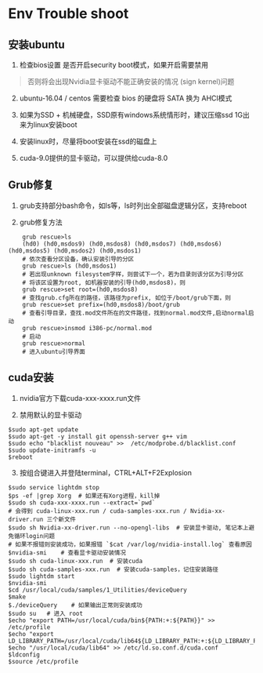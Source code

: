 # Env Trouble shoot

## 安装ubuntu

1. 检查bios设置 是否开启security boot模式，如果开启需要禁用

> 否则将会出现Nvidia显卡驱动不能正确安装的情况 (sign kernel)问题

2. ubuntu-16.04 / centos 需要检查 bios 的硬盘将 SATA 换为 AHCI模式

3. 如果为SSD + 机械硬盘，SSD原有windows系统情形时，建议压缩ssd 1G出来为linux安装boot

4. 安装linux时，尽量将boot安装在ssd的磁盘上

5. cuda-9.0提供的显卡驱动，可以提供给cuda-8.0

## Grub修复

1. grub支持部分bash命令，如ls等，ls时列出全部磁盘逻辑分区，支持reboot

2. grub修复方法
```
    grub rescue>ls
    (hd0) (hd0,msdos9) (hd0,msdos8) (hd0,msdos7) (hd0,msdos6) (hd0,msdos5) (hd0,msdos2) (hd0,msdos1)
    # 依次查看分区设备，确认安装引导的分区
    grub rescue>ls (hd0,msdos1)
    # 若出现unknown filesystem字样，则尝试下一个，若为目录则该分区为引导分区
    # 将该区设置为root, 如机器安装的引导(hd0,msdos8)，则
    grub rescue>set root=(hd0,msdos8)
    # 查找grub.cfg所在的路径，该路径为prefix, 如位于/boot/grub下面，则
    grub rescue>set prefix=(hd0,msdos8)/boot/grub
    # 查看引导目录，查找.mod文件所在的文件路径，找到normal.mod文件,启动normal启动
    grub rescue>insmod i386-pc/normal.mod
    # 启动
    grub rescue>normal
    # 进入ubuntu引导界面
```
## cuda安装

1. nvidia官方下载cuda-xxx-xxxx.run文件

2. 禁用默认的显卡驱动
```
$sudo apt-get update
$sudo apt-get -y install git openssh-server g++ vim
$sudo echo "blacklist nouveau" >>  /etc/modprobe.d/blacklist.conf
$sudo update-initramfs -u
$reboot
```

3. 按组合键进入并登陆terminal，CTRL+ALT+F2Explosion 
```
$sudo service lightdm stop
$ps -ef |grep Xorg  # 如果还有Xorg进程，kill掉
$sudo sh cuda-xxx-xxxx.run --extract=`pwd`
# 会得到 cuda-linux-xxx.run / cuda-samples-xxx.run / Nvidia-xx-driver.run 三个新文件
$sudo sh Nvidia-xx-driver.run --no-opengl-libs  # 安装显卡驱动, 笔记本上避免循环login问题
# 如果不报错则安装成功，如果报错 `$cat /var/log/nvidia-install.log` 查看原因
$nvidia-smi    # 查看显卡驱动安装情况
$sudo sh cuda-linux-xxx.run  # 安装cuda
$sudo sh cuda-samples-xxx.run  # 安装cuda-samples，记住安装路径
$sudo lightdm start
$nvidia-smi
$cd /usr/local/cuda/samples/1_Utilities/deviceQuery
$make
$./deviceQuery    # 如果输出正常则安装成功
$sudo su   # 进入 root
$echo "export PATH=/usr/local/cuda/bin${PATH:+:${PATH}}" >> /etc/profile
$echo "export LD_LIBRARY_PATH=/usr/local/cuda/lib64${LD_LIBRARY_PATH:+:${LD_LIBRARY_PATH}}"
$echo "/usr/local/cuda/lib64" >> /etc/ld.so.conf.d/cuda.conf
$ldconfig
$source /etc/profile
```
